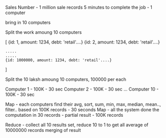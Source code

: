 Sales Number - 1 million sale records
5 minutes to complete the job - 1 computer

bring in 10 computers

Split the work amoung 10 computers

[
    {id: 1, amount: 1234, debt: 'retail'....}
    {id: 2, amount: 1234, debt: 'retail'....}
        
    .....
    .....
    {id: 1000000, amount: 1234, debt: 'retail'....}
        
]

Split the 10 laksh amoung 10 computers, 100000 per each 

Computer 1 - 100K - 30 sec
Computer 2 - 100K - 30 sec
...
Computer 10 - 100K - 30 sec

Map - each computers find their avg, sort, sum, min, max, median, mean.., filter.. based on 100K records - 30 seconds
Map - all the system done the computation in 30 records - partial result - 100K records

Reduce - collect all 10 results set, reduce 10 to 1 to get all average of 10000000 records
         merging of result


